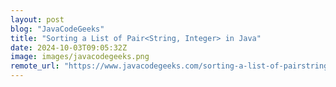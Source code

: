 ```yaml
---
layout: post
blog: "JavaCodeGeeks"
title: "Sorting a List of Pair<String, Integer> in Java"
date: 2024-10-03T09:05:32Z
image: images/javacodegeeks.png
remote_url: "https://www.javacodegeeks.com/sorting-a-list-of-pairstring-integer-in-java.html"
---
```

